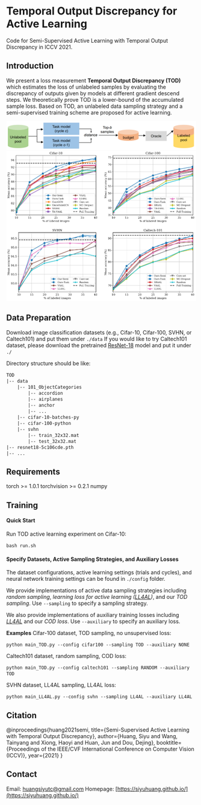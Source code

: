 # Temporal Output Discrepancy for Active Learning
 Code for Semi-Supervised Active Learning with Temporal Output Discrepancy in ICCV 2021.

## Introduction
 We present a loss measurement **Temporal Output Discrepancy (TOD)** which estimates the loss of unlabeled samples by evaluating the discrepancy of outputs given by models at different gradient descend steps. We theoretically prove TOD is a lower-bound of the accumulated sample loss. Based on TOD, an unlabeled data sampling strategy and a semi-supervised training scheme are proposed for active learning. 
 
![Method](doc/method.png)
![Results](doc/result.png)

## Data Preparation
 Download image classification datasets (e.g., Cifar-10, Cifar-100, SVHN, or Caltech101) and put them under `./data`
 If you would like to try Caltech101 dataset, please download the pretrained [ResNet-18](https://download.pytorch.org/models/resnet18-5c106cde.pth) model and put it under `./` 
 
 Directory structure should be like:
 ```
 TOD
 |-- data
     |-- 101_ObjectCategories
         |-- accordion
         |-- airplanes
         |-- anchor
         |-- ...
     |-- cifar-10-batches-py
     |-- cifar-100-python
     |-- svhn
         |-- train_32x32.mat
         |-- test_32x32.mat
 |-- resnet18-5c106cde.pth
 |-- ...
 ```

## Requirements
 torch >= 1.0.1
 torchvision >= 0.2.1
 numpy

## Training
#### Quick Start
 Run TOD active learning experiment on Cifar-10:
 ```
 bash run.sh
 ```
 
#### Specify Datasets, Active Sampling Strategies, and Auxiliary Losses
 The dataset configurations, active learning settings (trials and cycles), and neural network training settings can be found in `./config` folder. 
 
 We provide implementations of active data sampling strategies including *random sampling*, *learning loss for active learning ([LL4AL](https://arxiv.org/abs/1905.03677))*, and our *TOD sampling*. Use `--sampling` to specify a sampling strategy.
 
 We also provide implementations of auxiliary training losses including *[LL4AL](https://arxiv.org/abs/1905.03677)* and our *COD loss*. Use `--auxiliary` to specify an auxiliary loss.
 
 **Examples**
 Cifar-100 dataset, TOD sampling, no unsupervised loss:
 ```
 python main_TOD.py --config cifar100 --sampling TOD --auxiliary NONE
 ```
 
 Caltech101 dataset, random sampling, COD loss:
  ```
 python main_TOD.py --config caltech101 --sampling RANDOM --auxiliary TOD
 ```
 
 SVHN dataset, LL4AL sampling, LL4AL loss:
 ```
 python main_LL4AL.py --config svhn --sampling LL4AL --auxiliary LL4AL
 ```

## Citation
 @inproceedings{huang2021semi,
  title={Semi-Supervised Active Learning with Temporal Output Discrepancy},
  author={Huang, Siyu and Wang, Tainyang and Xiong, Haoyi and Huan, Jun and Dou, Dejing},
  booktitle={Proceedings of the IEEE/CVF International Conference on Computer Vision (ICCV)},
  year={2021}
 }

## Contact
 Email: <huangsiyutc@gmail.com>
 Homepage: [https://siyuhuang.github.io/](https://siyuhuang.github.io/)